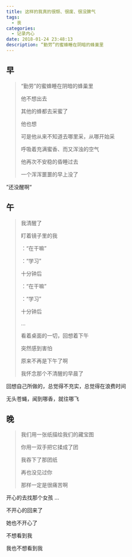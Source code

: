 ```yaml
---
title: 这样的我真的很颓、很废、很没脾气
tags:
  - 丧
categories:
  - 记录内心
date: 2018-01-24 23:48:13
description: “勤劳”的蜜蜂睡在阴暗的蜂巢里
---
```




## 早

> “勤劳”的蜜蜂睡在阴暗的蜂巢里
>
> 他不想出去
>
> 其他的蜂都去采蜜了
>
> 他也想
>
> 可是他从来不知道去哪里采，从哪开始采
>
> 呼吸着充满蜜香、而又浑浊的空气
>
> 他再次不安稳的昏睡过去
>
> 一个浑浑噩噩的早上没了

”还没醒啊“



## 午

> 我清醒了
>
> 盯着镜子里的我
>
> ：“在干嘛”
>
> ：“学习”
>
> 十分钟后
>
> ：“在干嘛”
>
> ：“学习”
>
> 十分钟后
>
> ...
>
> 看着桌面的一切，回想着下午
>
> 突然感到害怕
>
> 原来不再是下午了啊
>
> 我怀念那个不清醒的早晨了

回想自己所做的，总觉得不充实，总觉得在浪费时间

无头苍蝇，闻到哪香，就往哪飞



## 晚

> 我们用一张纸描绘我们的藏宝图
>
> 你用一双手把它揉成了团
>
> 我吞下了那团纸
>
> 再也没见过你
>
> 那样一定是很痛苦啊

开心的去找那个女孩
 ...

不开心的回来了

她也不开心了

不想看到我

我也不想看到我